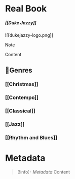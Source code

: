 # Real Book
##### [[Duke Jazzy]]
![[dukejazzy-logo.png]]

> [!NOTE]
> Content


## 🎵Genres
### [[Christmas]]
### [[Contempo]]
### [[Classical]]
### [[Jazz]]
### [[Rhythm and Blues]]

# Metadata
> [!info]- *Metadata*
> Content